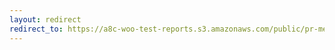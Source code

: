 ```yaml
---
layout: redirect
redirect_to: https://a8c-woo-test-reports.s3.amazonaws.com/public/pr-merge/45333/e2e/index.html
---
```

